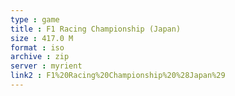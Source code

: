 ```yaml
---
type : game
title : F1 Racing Championship (Japan)
size : 417.0 M
format : iso
archive : zip
server : myrient
link2 : F1%20Racing%20Championship%20%28Japan%29
---
```

